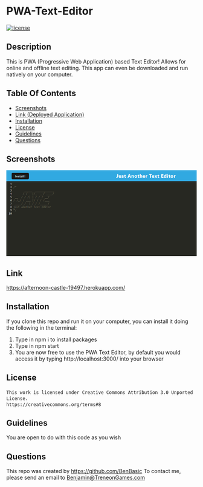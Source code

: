 # PWA-Text-Editor

  [![license](https://img.shields.io/badge/License-CC-darkred.svg)](https://creativecommons.org/about/program-areas/software/)

  ## Description

  This is PWA (Progressive Web Application) based Text Editor! Allows for online and offline text editing. This app can even be downloaded and run natively on your computer.
 
  ## Table Of Contents

  - [Screenshots](#screenshots)
  - [Link (Deployed Application)](#link)
  - [Installation](#installation)
  - [License](#license)
  - [Guidelines](#guidelines)
  - [Questions](#questions)


  ## Screenshots


![alt text](assets/screenshot.png)


  ## Link

https://afternoon-castle-19497.herokuapp.com/

  ## Installation

If you clone this repo and run it on your computer, you can install it doing the following in the terminal:

1) Type in npm i to install packages
2) Type in npm start
3) You are now free to use the PWA Text Editor, by default you would access it by typing http://localhost:3000/ into your browser

  
## License
    This work is licensed under Creative Commons Attribution 3.0 Unported License.
    https://creativecommons.org/terms#8

  ## Guidelines

  You are open to do with this code as you wish

  ## Questions

  This repo was created by https://github.com/BenBasic
  To contact me, please send an email to Benjamin@TreneonGames.com

